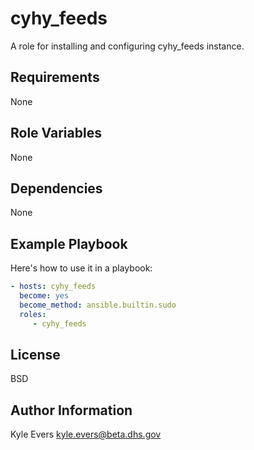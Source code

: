 # cyhy_feeds #

A role for installing and configuring cyhy_feeds instance.

## Requirements ##

None

## Role Variables ##

None

## Dependencies ##

None

## Example Playbook ##

Here's how to use it in a playbook:

```yaml
- hosts: cyhy_feeds
  become: yes
  become_method: ansible.builtin.sudo
  roles:
     - cyhy_feeds
```

## License ##

BSD

## Author Information ##

Kyle Evers <kyle.evers@beta.dhs.gov>

